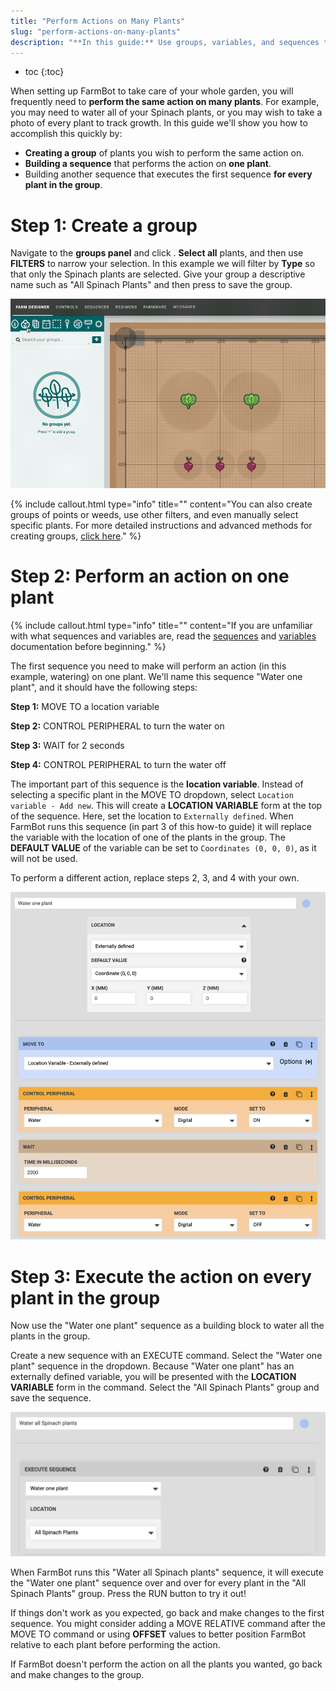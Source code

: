 ```yaml
---
title: "Perform Actions on Many Plants"
slug: "perform-actions-on-many-plants"
description: "**In this guide:** Use groups, variables, and sequences to perform the same action on many plants"
---
```


* toc
{:toc}

When setting up FarmBot to take care of your whole garden, you will frequently need to **perform the same action on many plants**. For example, you may need to water all of your Spinach plants, or you may wish to take a photo of every plant to track growth. In this guide we'll show you how to accomplish this quickly by:

  * **Creating a group** of plants you wish to perform the same action on.
  * **Building a sequence** that performs the action on **one plant**.
  * Building another sequence that executes the first sequence **for every plant in the group**.

# Step 1: Create a group
Navigate to the **groups panel** and click <span class="fb-button fb-blue"><i class='fa fa-plus'></i></span>. **Select all** plants, and then use **FILTERS** to narrow your selection. In this example we will filter by **Type** so that only the Spinach plants are selected. Give your group a descriptive name such as "All Spinach Plants" and then press <i class='fa fa-arrow-left'></i> to save the group.

![Create Group.gif](_images/Create_Group.gif)



{%
include callout.html
type="info"
title=""
content="You can also create groups of points or weeds, use other filters, and even manually select specific plants. For more detailed instructions and advanced methods for creating groups, [click here](../../The-FarmBot-Web-App/groups.md)."
%}

# Step 2: Perform an action on one plant

{%
include callout.html
type="info"
title=""
content="If you are unfamiliar with what sequences and variables are, read the [sequences](../../The-FarmBot-Web-App/sequences.md) and [variables](../../The-FarmBot-Web-App/sequences/variables.md) documentation before beginning."
%}

The first sequence you need to make will perform an action (in this example, watering) on one plant. We'll name this sequence "Water one plant", and it should have the following steps:

**Step 1:** <span class="fb-step fb-move-absolute">MOVE TO</span> a location variable

**Step 2:** <span class="fb-step fb-write-pin">CONTROL PERIPHERAL</span> to turn the water on

**Step 3:** <span class="fb-step fb-wait">WAIT</span> for 2 seconds

**Step 4:** <span class="fb-step fb-write-pin">CONTROL PERIPHERAL</span> to turn the water off

The important part of this sequence is the **location variable**. Instead of selecting a specific plant in the <span class="fb-step fb-move-absolute">MOVE TO</span> dropdown, select `Location variable - Add new`. This will create a **LOCATION VARIABLE** form at the top of the sequence. Here, set the location to `Externally defined`. When FarmBot runs this sequence (in part 3 of this how-to guide) it will replace the variable with the location of one of the plants in the group. The **DEFAULT VALUE** of the variable can be set to `Coordinates (0, 0, 0)`, as it will not be used.

To perform a different action, replace steps 2, 3, and 4 with your own.

![Screen Shot 2020-04-24 at 5.03.54 PM.png](_images/Screen_Shot_2020-04-24_at_5.03.54_PM.png)

# Step 3: Execute the action on every plant in the group

Now use the "Water one plant" sequence as a building block to water all the plants in the group.

Create a new sequence with an <span class="fb-step fb-execute">EXECUTE</span> command. Select the "Water one plant" sequence in the dropdown. Because "Water one plant" has an externally defined variable, you will be presented with the **LOCATION VARIABLE** form in the command. Select the "All Spinach Plants" group and save the sequence.

![Screen Shot 2020-04-24 at 5.53.18 PM.png](_images/Screen_Shot_2020-04-24_at_5.53.18_PM.png)

When FarmBot runs this "Water all Spinach plants" sequence, it will execute the "Water one plant" sequence over and over for every plant in the "All Spinach Plants" group. Press the <span class="fb-button fb-orange">RUN</span> button to try it out!

If things don't work as you expected, go back and make changes to the first sequence. You might consider adding a <span class="fb-step fb-move-relative">MOVE RELATIVE</span> command after the <span class="fb-step fb-move-absolute">MOVE TO</span> command or using **OFFSET** values to better position FarmBot relative to each plant before performing the action.

If FarmBot doesn't perform the action on all the plants you wanted, go back and make changes to the group.
